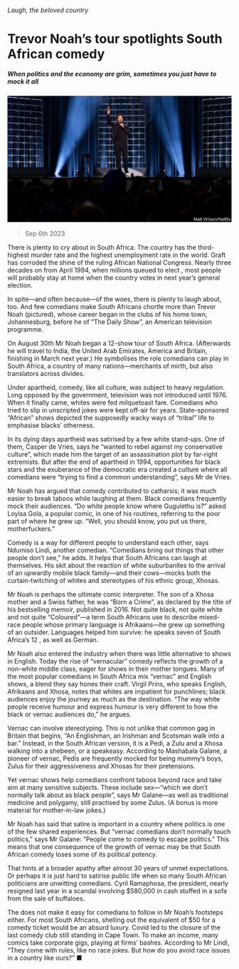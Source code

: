 ###### Laugh, the beloved country

# Trevor Noah’s tour spotlights South African comedy 

##### When politics and the economy are grim, sometimes you just have to mock it all 

![image](images/20230909_CUP006.jpg) 

> Sep 6th 2023 

There is plenty to cry about in South Africa. The country has the third-highest murder rate and the highest unemployment rate in the world. Graft has corroded the shine of the ruling African National Congress. Nearly three decades on from April 1994, when millions queued to elect , most people will probably stay at home when the country votes in next year’s general election.

In spite—and often because—of the woes, there is plenty to laugh about, too. And few comedians make South Africans chortle more than Trevor Noah (pictured), whose career began in the clubs of his home town, Johannesburg, before he  of “The Daily Show”, an American television programme. 

On August 30th Mr Noah began a 12-show tour of South Africa. (Afterwards he will travel to India, the United Arab Emirates, America and Britain, finishing in March next year.) He symbolises the role comedians can play in South Africa, a country of many nations—merchants of mirth, but also translators across divides.

Under apartheid, comedy, like all culture, was subject to heavy regulation. Long opposed by the government, television was not introduced until 1976. When it finally came, whites were fed milquetoast fare. Comedians who tried to slip in unscripted jokes were kept off-air for years. State-sponsored “African” shows depicted the supposedly wacky ways of “tribal” life to emphasise blacks’ otherness. 

In its dying days apartheid was satirised by a few white stand-ups. One of them, Casper de Vries, says he “wanted to rebel against my conservative culture”, which made him the target of an assassination plot by far-right extremists. But after the end of apartheid in 1994, opportunities for black stars and the exuberance of the democratic era created a culture where all comedians were “trying to find a common understanding”, says Mr de Vries. 

Mr Noah has argued that comedy contributed to catharsis; it was much easier to break taboos while laughing at them. Black comedians frequently mock their audiences. “Do white people know where Gugulethu is?” asked Loyisa Gola, a popular comic, in one of his routines, referring to the poor part of  where he grew up. “Well, you should know, you put us there, motherfuckers.” 

Comedy is a way for different people to understand each other, says Ndumiso Lindi, another comedian. “Comedians bring out things that other people don’t see,” he adds. It helps that South Africans can laugh at themselves. His skit about the reaction of white suburbanites to the arrival of an upwardly mobile black family—and their cows—mocks both the curtain-twitching of whites and stereotypes of his ethnic group, Xhosas. 

Mr Noah is perhaps the ultimate comic interpreter. The son of a Xhosa mother and a Swiss father, he was “Born a Crime”, as declared by the title of his bestselling memoir, published in 2016. Not quite black, not quite white and not quite “Coloured”—a term South Africans use to describe mixed-race people whose primary language is Afrikaans—he grew up something of an outsider. Languages helped him survive: he speaks seven of South Africa’s 12 , as well as German. 

Mr Noah also entered the industry when there was little alternative to shows in English. Today the rise of “vernacular” comedy reflects the growth of a non-white middle class, eager for shows in their mother tongues. Many of the most popular comedians in South Africa mix “vernac” and English shows, a blend they say hones their craft. Virgil Prins, who speaks English, Afrikaans and Xhosa, notes that whites are impatient for punchlines; black audiences enjoy the journey as much as the destination. “The way white people receive humour and express humour is very different to how the black or vernac audiences do,” he argues. 

Vernac can involve stereotyping. This is not unlike that common gag in Britain that begins, “An Englishman, an Irishman and Scotsman walk into a bar.” Instead, in the South African version, it is a Pedi, a Zulu and a Xhosa walking into a shebeen, or a speakeasy. According to Mashabala Galane, a pioneer of vernac, Pedis are frequently mocked for being mummy’s boys, Zulus for their aggressiveness and Xhosas for their pretensions. 

Yet vernac shows help comedians confront taboos beyond race and take aim at many sensitive subjects. These include sex—“which we don’t normally talk about as black people”, says Mr Galane—as well as traditional medicine and polygamy, still practised by some Zulus. (A bonus is more material for mother-in-law jokes.) 

Mr Noah has said that satire is important in a country where politics is one of the few shared experiences. But “vernac comedians don’t normally touch politics,” says Mr Galane: “People come to comedy to escape politics.” This means that one consequence of the growth of vernac may be that South African comedy loses some of its political potency.

That hints at a broader apathy after almost 30 years of unmet expectations. Or perhaps it is just hard to satirise public life when so many South African politicians are unwitting comedians. Cyril Ramaphosa, the president, nearly resigned last year in a scandal involving $580,000 in cash stuffed in a sofa from the sale of buffaloes. 

The  does not make it easy for comedians to follow in Mr Noah’s footsteps either. For most South Africans, shelling out the equivalent of $50 for a comedy ticket would be an absurd luxury. Covid led to the closure of the last comedy club still standing in Cape Town. To make an income, many comics take corporate gigs, playing at firms’ bashes. According to Mr Lindi, “They come with rules, like no race jokes. But how do you avoid race issues in a country like ours?” ■


